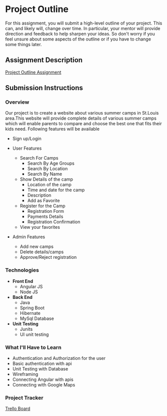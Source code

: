 # Project Outline
For this assignment, you will submit a high-level outline of your project. This can, and likely will, change over time. In particular, your mentor will provide direction and feedback to help sharpen your ideas. So don't worry if you feel unsure about some aspects of the outline or if you have to change some things later.


## Assignment Description
[Project Outline Assignment](https://education.launchcode.org/liftoff/modules/assignments/project-outline)

## Submission Instructions

### Overview
Our project is to create a website  about various summer camps in St.Louis area.This website will provide complete details of various summer camps which will enable parents to compare and choose the best one that fits their kids need. 
Following features will be available

* Sign up/Login
* User Features

  * Search For Camps
    * Search By Age Groups
    * Search By Location
    * Search By Name
  * Show Details of the camp
    * Location of the camp
    * Time and date for the camp
    * Description
    * Add as Favorite
  * Register for the Camp
    * Registration Form
    * Payments Details
    * Registration Confirmation
  * View your favorites
* Admin Features
  * Add new camps
  * Delete details/camps
  * Approve/Reject registration
### Technologies
* **Front End**
  * Angular JS
  * Node JS
* **Back End**
  * Java
  * Spring Boot
  * Hibernate
  * MySql Database
* **Unit Testing**
  * Junits
  * UI unit testing
### What I'll Have to Learn
* Authentication and Authorization for the user
* Basic authentication with api
* Unit Testing with Database
* Wireframing
* Connecting Angular with apis
* Connecting with Google Maps
### Project Tracker
[Trello Board](https://trello.com/b/Hl3a79dm/lift-off-project)
